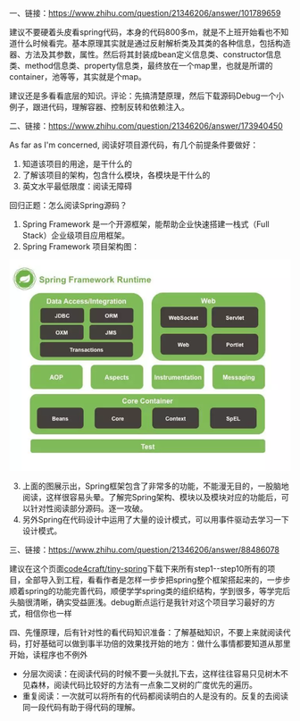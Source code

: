 
<!--more-->

一、链接：https://www.zhihu.com/question/21346206/answer/101789659

建议不要硬着头皮看spring代码，本身的代码800多m，就是不上班开始看也不知道什么时候看完。基本原理其实就是通过反射解析类及其类的各种信息，包括构造器、方法及其参数，属性。然后将其封装成bean定义信息类、constructor信息类、method信息类、property信息类，最终放在一个map里，也就是所谓的container，池等等，其实就是个map。

建议还是多看看底层的知识。评论：先搞清楚原理，然后下载源码Debug一个小例子，跟进代码，理解容器、控制反转和依赖注入。

二、链接：https://www.zhihu.com/question/21346206/answer/173940450

As far as I'm concerned, 阅读好项目源代码，有几个前提条件要做好：

1. 知道该项目的用途，是干什么的
2. 了解该项目的架构，包含什么模块，各模块是干什么的
3. 英文水平最低限度：阅读无障碍

回归正题：怎么阅读Spring源码？

1. Spring Framework 是一个开源框架，能帮助企业快速搭建一栈式（Full Stack）企业级项目应用框架。
2. Spring Framework 项目架构图：


![spring-framework.webp](/img/spring-framework.webp)

3. 上面的图展示出，Spring框架包含了非常多的功能，不能漫无目的，一股脑地阅读，这样很容易头晕。了解完Spring架构、模块以及模块对应的功能后，可以针对性阅读部分源码。逐一攻破。
4. 另外Spring在代码设计中运用了大量的设计模式，可以用事件驱动去学习一下设计模式。

三、链接：https://www.zhihu.com/question/21346206/answer/88486078

建议在这个页面[code4craft/tiny-spring](https://github.com/code4craft/tiny-spring)下载下来所有step1--step10所有的项目，全部导入到工程，看看作者是怎样一步步把spring整个框架搭起来的，一步步顺着spring的功能完善代码，顺便学学spring类的组织结构，学到很多，等学完后头脑很清晰，确实受益匪浅。debug断点运行是我针对这个项目学习最好的方式，相信你也一样

四、先懂原理，后有针对性的看代码知识准备：了解基础知识，不要上来就阅读代码，打好基础可以做到事半功倍的效果找开始的地方：做什么事情都要知道从那里开始，读程序也不例外

- 分层次阅读：在阅读代码的时候不要一头就扎下去，这样往往容易只见树木不见森林，阅读代码比较好的方法有一点象二叉树的广度优先的遍历。
- 重复阅读：一次就可以将所有的代码都阅读明白的人是没有的。反复的去阅读同一段代码有助于得代码的理解。

